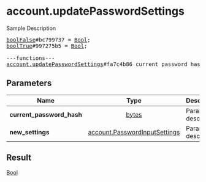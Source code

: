 # account.updatePasswordSettings

Sample Description

<pre>
<a href="../constructor/boolFalse.md">boolFalse</a>#bc799737 = <a href="../type/Bool.md">Bool</a>;
<a href="../constructor/boolTrue.md">boolTrue</a>#997275b5 = <a href="../type/Bool.md">Bool</a>;

---functions---
<a href="../method/account.updatePasswordSettings.md">account.updatePasswordSettings</a>#fa7c4b86 current_password_hash:<a href="../type/bytes.md">bytes</a> new_settings:<a href="../type/account.PasswordInputSettings.md">account.PasswordInputSettings</a> = <a href="../type/Bool.md">Bool</a>;
</pre>
## Parameters

| Name | Type | Description |
|------|:----:|-------------|
| **current_password_hash** | <a href="../type/bytes.md">bytes</a> | Param description |
| **new_settings** | <a href="../type/account.PasswordInputSettings.md">account.PasswordInputSettings</a> | Param description |

## Result

<a href="../type/Bool.md">Bool</a>

